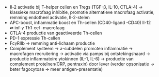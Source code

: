 - Il-2 activatie bij T-helper cellen en Tregs (TGF-β, IL-10, CTLA-4) → klassieke macrofaag inhibitie, promotie alternatieve macrofaag activatie, remming endotheel activatie, Il-2-stelen
- APC-boost, inflammatie boost en Th-cellen (CD40-ligand -CD40) Il-12 ⇌ inf-γ Th1-cel -macrofaag
- CTLA-4 productie van geactiveerde Th-cellen
- PD-1 expressie Th-cellen
- FcγRIIb → remming anti-lichaam productie
- Complement systeem → a-subdelen promoten inflammatie → macrofagen recruitering → activatie via pamps bij ontstekingshaard → productie inflammatoire ytokinnen (IL-1, IL-6) → productie van complement proteïnen(CRP, pentraxin) door lever (verder opsonisatie → beter fagocytose → meer antigen-presentatie)
